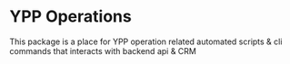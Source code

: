 # YPP Operations

This package is a place for YPP operation related automated scripts & cli commands that interacts with backend api & CRM
